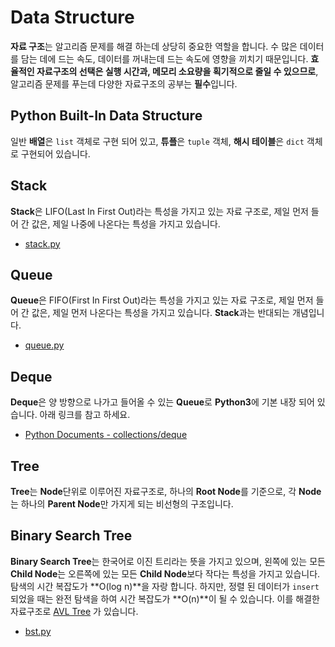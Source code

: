 # Data Structure
**자료 구조**는 알고리즘 문제를 해결 하는데 상당히 중요한 역할을 합니다. 수 많은 데이터를 담는 데에 드는 속도, 데이터를 꺼내는데 드는 속도에 영향을 끼치기 때문입니다. **효율적인 자료구조의 선택은 실행 시간과, 메모리 소요량을 획기적으로 줄일 수 있으므로**, 알고리즘 문제를 푸는데 다양한 자료구조의 공부는 **필수**입니다.

## Python Built-In Data Structure
일반 **배열**은 `list` 객체로 구현 되어 있고, **튜플**은 `tuple` 객체, **해시 테이블**은 `dict` 객체로 구현되어 있습니다.

## Stack
**Stack**은 LIFO(Last In First Out)라는 특성을 가지고 있는 자료 구조로, 제일 먼저 들어 간 값은, 제일 나중에 나온다는 특성을 가지고 있습니다.

- [stack.py](https://github.com/JustKode/python-algorithm/blob/master/3.Data_Structure/stack.py)

## Queue
**Queue**은 FIFO(First In First Out)라는 특성을 가지고 있는 자료 구조로, 제일 먼저 들어 간 값은, 제일 먼저 나온다는 특성을 가지고 있습니다. **Stack**과는 반대되는 개념입니다.

- [queue.py](https://github.com/JustKode/python-algorithm/blob/master/3.Data_Structure/queue.py)

## Deque
**Deque**은 양 방향으로 나가고 들어올 수 있는 **Queue**로 **Python3**에 기본 내장 되어 있습니다. 아래 링크를 참고 하세요.
- [Python Documents - collections/deque](https://docs.python.org/3/library/collections.html#collections.deque)

## Tree
**Tree**는 **Node**단위로 이루어진 자료구조로, 하나의 **Root Node**를 기준으로, 각 **Node**는 하나의 **Parent Node**만 가지게 되는 비선형의 구조입니다.

## Binary Search Tree
**Binary Search Tree**는 한국어로 이진 트리라는 뜻을 가지고 있으며, 왼쪽에 있는 모든 **Child Node**는 오른쪽에 있는 모든 **Child Node**보다 작다는 특성을 가지고 있습니다. 탐색의 시간 복잡도가 **O(log n)**을 자랑 합니다. 하지만, 정렬 된 데이터가 `insert` 되었을 때는 완전 탐색을 하여 시간 복잡도가 **O(n)**이 될 수 있습니다. 이를 해결한 자료구조로 [AVL Tree](https://en.wikipedia.org/wiki/AVL_tree) 가 있습니다.
- [bst.py](https://github.com/JustKode/python-algorithm/blob/master/3.Data_Structure/queue.py)

